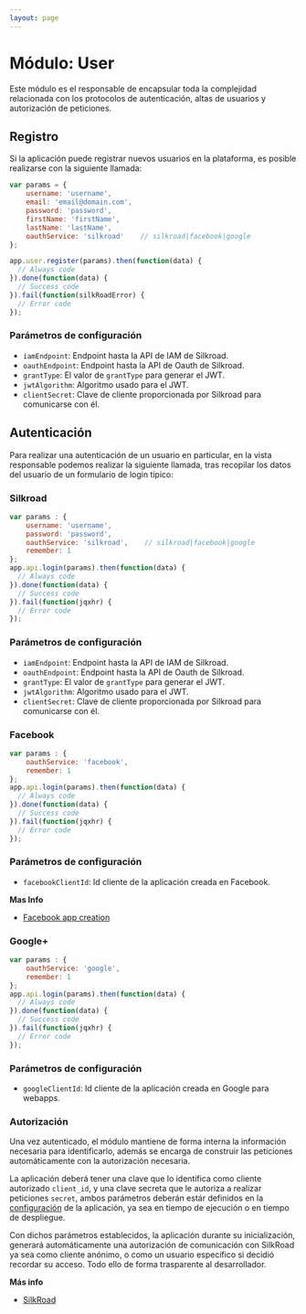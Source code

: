 ```yaml
---
layout: page
---
```


Módulo: User
============

Este módulo es el responsable de encapsular toda la complejidad relacionada con los protocolos de autenticación, altas de usuarios y autorización de peticiones.

## Registro ##

Si la aplicación puede registrar nuevos usuarios en la plataforma, es posible realizarse con la siguiente llamada:

```javascript
var params = {
    username: 'username',
    email: 'email@domain.com',
    password: 'password',
    firstName: 'firstName',
    lastName: 'lastName',
    oauthService: 'silkroad'    // silkroad|facebook|google
};

app.user.register(params).then(function(data) {
  // Always code
}).done(function(data) {
  // Success code
}).fail(function(silkRoadError) {
  // Error code
});
```

### Parámetros de configuración

* `iamEndpoint`: Endpoint hasta la API de IAM de Silkroad.
* `oauthEndpoint`: Endpoint hasta la API de Oauth de Silkroad.
* `grantType`: El valor de `grantType` para generar el JWT.
* `jwtAlgorithm`: Algoritmo usado para el JWT.
* `clientSecret`: Clave de cliente proporcionada por Silkroad para comunicarse con él.

## Autenticación ##


Para realizar una autenticación de un usuario en particular, en la vista responsable podemos realizar la siguiente llamada, tras recopilar los datos del usuario de un formulario de login típico:

### Silkroad
```javascript
var params : {
    username: 'username',
    password: 'password',
    oauthService: 'silkroad',    // silkroad|facebook|google
    remember: 1
};
app.api.login(params).then(function(data) {
  // Always code
}).done(function(data) {
  // Success code
}).fail(function(jqxhr) {
  // Error code
});
```

### Parámetros de configuración

* `iamEndpoint`: Endpoint hasta la API de IAM de Silkroad.
* `oauthEndpoint`: Endpoint hasta la API de Oauth de Silkroad.
* `grantType`: El valor de `grantType` para generar el JWT.
* `jwtAlgorithm`: Algoritmo usado para el JWT.
* `clientSecret`: Clave de cliente proporcionada por Silkroad para comunicarse con él.

### Facebook
```javascript
var params : {
    oauthService: 'facebook',
    remember: 1
};
app.api.login(params).then(function(data) {
  // Always code
}).done(function(data) {
  // Success code
}).fail(function(jqxhr) {
  // Error code
});
```

### Parámetros de configuración

* `facebookClientId`: Id cliente de la aplicación creada en Facebook.

**Mas Info**

* [Facebook app creation](https://developers.facebook.com/apps)


### Google+
```javascript
var params : {
    oauthService: 'google',
    remember: 1
};
app.api.login(params).then(function(data) {
  // Always code
}).done(function(data) {
  // Success code
}).fail(function(jqxhr) {
  // Error code
});
```

### Parámetros de configuración

* `googleClientId`: Id cliente de la aplicación creada en Google para webapps.

### Autorización ###

Una vez autenticado, el módulo mantiene de forma interna la información necesaria para identificarlo, además se encarga de construir las peticiones automáticamente con la autorización necesaria.

La aplicación deberá tener una clave que lo identifica como cliente autorizado `client_id`, y una clave secreta que le autoriza a realizar peticiones `secret`, ambos parámetros deberán estár definidos en la [configuración](core_base) de la aplicación, ya sea en tiempo de ejecución o en tiempo de despliegue.

Con dichos parámetros establecidos, la aplicación durante su inicialización, generará automáticamente una autorización de comunicación con SilkRoad ya sea como cliente anónimo, o como un usuario específico si decidió recordar su acceso. Todo ello de forma trasparente al desarrollador.

**Más info**

* [SilkRoad](http://jira.mundoreader.com/confluence/display/SILKROAD/SilkRoad+-+Resources+API)